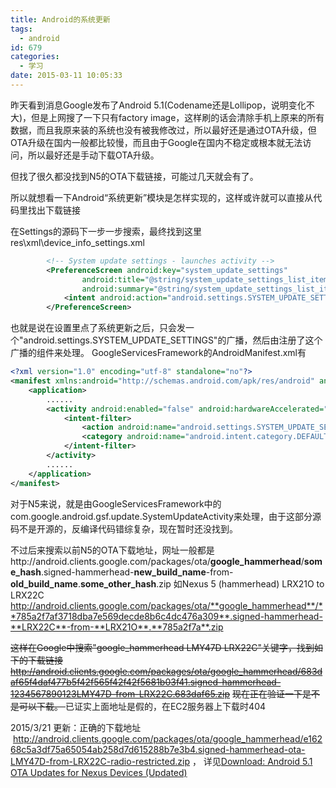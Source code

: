 ```yaml
---
title: Android的系统更新
tags:
  - android
id: 679
categories:
  - 学习
date: 2015-03-11 10:05:33
---
```


昨天看到消息Google发布了Android 5.1(Codename还是Lollipop，说明变化不大)，但是上网搜了一下只有factory image，这样刷的话会清除手机上原来的所有数据，而且我原来装的系统也没有被我修改过，所以最好还是通过OTA升级，但OTA升级在国内一般都比较慢，而且由于Google在国内不稳定或根本就无法访问，所以最好还是手动下载OTA升级。

<!--more-->

但找了很久都没找到N5的OTA下载链接，可能过几天就会有了。

所以就想看一下Android“系统更新”模块是怎样实现的，这样或许就可以直接从代码里找出下载链接

在Settings的源码下一步一步搜索，最终找到这里
res\xml\device_info_settings.xml

```xml
        <!-- System update settings - launches activity -->
        <PreferenceScreen android:key="system_update_settings"
                android:title="@string/system_update_settings_list_item_title"
                android:summary="@string/system_update_settings_list_item_summary">
            <intent android:action="android.settings.SYSTEM_UPDATE_SETTINGS" />
        </PreferenceScreen>
```

也就是说在设置里点了系统更新之后，只会发一个"android.settings.SYSTEM_UPDATE_SETTINGS"的广播，然后由注册了这个广播的组件来处理。
GoogleServicesFramework的AndroidManifest.xml有

```xml
<?xml version="1.0" encoding="utf-8" standalone="no"?>
<manifest xmlns:android="http://schemas.android.com/apk/res/android" android:sharedUserId="com.google.uid.shared" package="com.google.android.gsf" platformBuildVersionCode="21" platformBuildVersionName="5.0.1-1602158">
    <application>
        ......
        <activity android:enabled="false" android:hardwareAccelerated="true" android:label="@string/system_update_activity_name" android:launchMode="singleTop" android:name=".update.SystemUpdateActivity" android:theme="@android:style/Theme.Holo.NoActionBar">
            <intent-filter>
                <action android:name="android.settings.SYSTEM_UPDATE_SETTINGS"/>
                <category android:name="android.intent.category.DEFAULT"/>
            </intent-filter>
        </activity>
        ......
    </application>
</manifest>
```

对于N5来说，就是由GoogleServicesFramework中的com.google.android.gsf.update.SystemUpdateActivity来处理，由于这部分源码不是开源的，反编译代码错综复杂，现在暂时还没找到。

不过后来搜索以前N5的OTA下载地址，网址一般都是http://android.clients.google.com/packages/ota/**google_hammerhead**/**some_hash**.signed-hammerhead-**new_build_name**-from-**old_build_name**.**some_other_hash**.zip
如Nexus 5 (hammerhead) LRX21O to LRX22C
http://android.clients.google.com/packages/ota/**google_hammerhead**/**785a2f7af3718dba7e569decde8b6c4dc476a309**.signed-hammerhead-**LRX22C**-from-**LRX21O**.**785a2f7a**.zip

<del>这样在Google中搜索"google_hammerhead LMY47D LRX22C"关键字，找到如下的下载链接</del>
<del> http://android.clients.google.com/packages/ota/google_hammerhead/683daf65f4daf477b5f42f565f42f42f5681b03f41.signed-hammerhead-1234567890123LMY47D-from-LRX22C.683daf65.zip</del>
<del> 现在正在验证一下是不是可以下载。
</del>已证实上面地址是假的，在EC2服务器上下载时404

2015/3/21 更新：正确的下载地址  http://android.clients.google.com/packages/ota/google_hammerhead/e16268c5a3df75a65054ab258d7d615288b7e3b4.signed-hammerhead-ota-LMY47D-from-LRX22C-radio-restricted.zip ， 详见[Download: Android 5.1 OTA Updates for Nexus Devices (Updated)](http://www.droid-life.com/2015/03/11/download-android-5-1-ota-updates-for-nexus-devices-4-5-6-7-9-10/)
